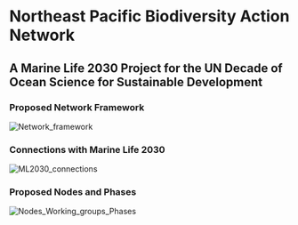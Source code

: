 # Northeast Pacific Biodiversity Action Network
## A Marine Life 2030 Project for the UN Decade of Ocean Science for Sustainable Development


### Proposed Network Framework
![Network_framework](/biodiversity-action-network/docs/assets/images/framework.png)

### Connections with Marine Life 2030
![ML2030_connections](/biodiversity-action-network/docs/assets/images/ML30_connection.png)

### Proposed Nodes and Phases
![Nodes_Working_groups_Phases](/biodiversity-action-network/docs/assets/images/nodes_groups_phases.png)
